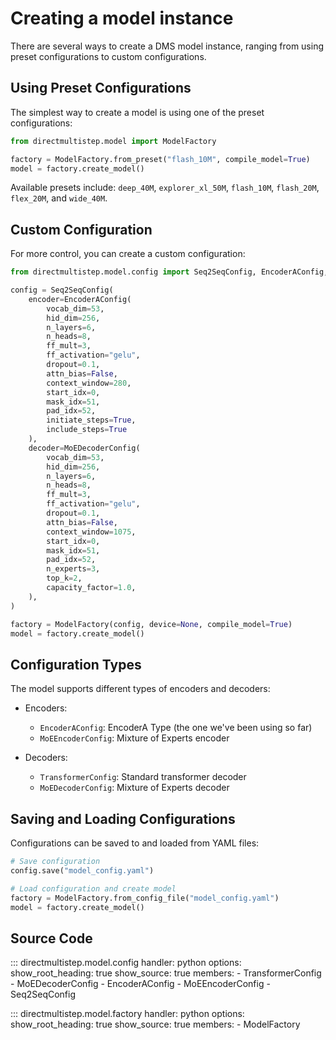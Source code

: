 # Creating a model instance

There are several ways to create a DMS model instance, ranging from using preset configurations to custom configurations.

## Using Preset Configurations

The simplest way to create a model is using one of the preset configurations:

```py
from directmultistep.model import ModelFactory

factory = ModelFactory.from_preset("flash_10M", compile_model=True)
model = factory.create_model()
```

Available presets include: `deep_40M`, `explorer_xl_50M`, `flash_10M`, `flash_20M`, `flex_20M`, and `wide_40M`.

## Custom Configuration

For more control, you can create a custom configuration:

```python
from directmultistep.model.config import Seq2SeqConfig, EncoderAConfig, MoEDecoderConfig

config = Seq2SeqConfig(
    encoder=EncoderAConfig(
        vocab_dim=53,
        hid_dim=256,
        n_layers=6,
        n_heads=8,
        ff_mult=3,
        ff_activation="gelu",
        dropout=0.1,
        attn_bias=False,
        context_window=280,
        start_idx=0,
        mask_idx=51,
        pad_idx=52,
        initiate_steps=True,
        include_steps=True
    ),
    decoder=MoEDecoderConfig(
        vocab_dim=53,
        hid_dim=256,
        n_layers=6,
        n_heads=8,
        ff_mult=3,
        ff_activation="gelu",
        dropout=0.1,
        attn_bias=False,
        context_window=1075,
        start_idx=0,
        mask_idx=51,
        pad_idx=52,
        n_experts=3,
        top_k=2,
        capacity_factor=1.0,
    ),
)

factory = ModelFactory(config, device=None, compile_model=True)
model = factory.create_model()
```

## Configuration Types

The model supports different types of encoders and decoders:

- Encoders:
  - `EncoderAConfig`: EncoderA Type (the one we've been using so far)
  - `MoEEncoderConfig`: Mixture of Experts encoder

- Decoders:
  - `TransformerConfig`: Standard transformer decoder
  - `MoEDecoderConfig`: Mixture of Experts decoder

## Saving and Loading Configurations

Configurations can be saved to and loaded from YAML files:

```python
# Save configuration
config.save("model_config.yaml")

# Load configuration and create model
factory = ModelFactory.from_config_file("model_config.yaml")
model = factory.create_model()
```

## Source Code

::: directmultistep.model.config
    handler: python
    options:
      show_root_heading: true
      show_source: true
      members:
        - TransformerConfig
        - MoEDecoderConfig
        - EncoderAConfig
        - MoEEncoderConfig
        - Seq2SeqConfig

::: directmultistep.model.factory
    handler: python
    options:
      show_root_heading: true
      show_source: true
      members:
        - ModelFactory
